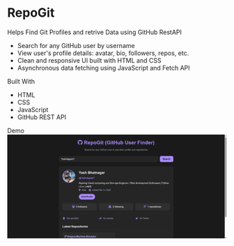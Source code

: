 # RepoGit
Helps Find Git Profiles and retrive Data using GitHub RestAPI

- Search for any GitHub user by username
- View user's profile details: avatar, bio, followers, repos, etc.
- Clean and responsive UI built with HTML and CSS
- Asynchronous data fetching using JavaScript and Fetch API

Built With
- HTML
- CSS
- JavaScript
- GitHub REST API

Demo
![Demo](Demo.png)

